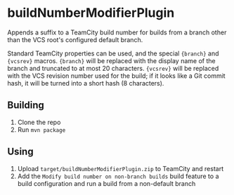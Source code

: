 # buildNumberModifierPlugin
Appends a suffix to a TeamCity build number for builds from a branch other than the VCS root's configured default branch.

Standard TeamCity properties can be used, and the special `{branch}` and `{vcsrev}` macros.  `{branch}` will be replaced
with the display name of the branch and truncated to at most 20 characters.  `{vcsrev}` will be replaced with the VCS
revision number used for the build; if it looks like a Git commit hash, it will be turned into a short hash (8 characters).

## Building

 1. Clone the repo
 2. Run `mvn package`

## Using

 1. Upload `target/buildNumberModifierPlugin.zip` to TeamCity and restart
 2. Add the `Modify build number on non-branch builds` build feature to a build configuration and run a build from a non-default branch
